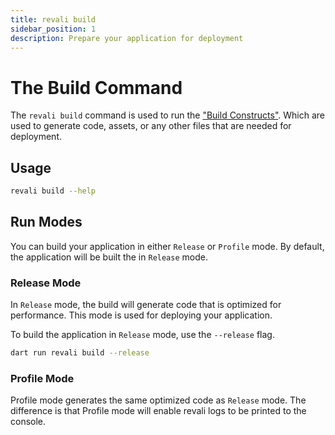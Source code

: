 ```yaml
---
title: revali build
sidebar_position: 1
description: Prepare your application for deployment
---
```


# The Build Command

The `revali build` command is used to run the ["Build Constructs"][build-constructs]. Which are used to generate code, assets, or any other files that are needed for deployment.

## Usage

```bash
revali build --help
```

## Run Modes

You can build your application in either `Release` or `Profile` mode. By default, the application will be built the in `Release` mode.

### Release Mode

In `Release` mode, the build will generate code that is optimized for performance. This mode is used for deploying your application.

To build the application in `Release` mode, use the `--release` flag.

```bash
dart run revali build --release
```

### Profile Mode

Profile mode generates the same optimized code as `Release` mode. The difference is that Profile mode will enable revali logs to be printed to the console.

[build-constructs]: ../../constructs/overview.md#build-constructs
